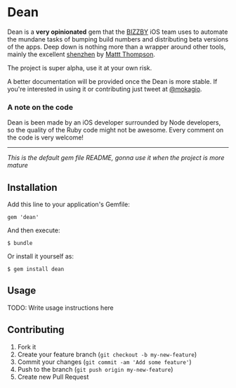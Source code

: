# Dean

Dean is a **very opinionated** gem that the [BIZZBY](http://bizzby.com/) iOS team uses to automate the mundane tasks of bumping build numbers and distributing beta versions of the apps. Deep down is nothing more than a wrapper around other tools, mainly the excellent [shenzhen](https://github.com/nomad/shenzhen/) by [Mattt Thompson](http://github.com/mattt).

The project is super alpha, use it at your own risk.

A better documentation will be provided once the Dean is more stable. If you're interested in using it or contributing just tweet at [@mokagio](https://twitter.com/mokagio).

### A note on the code

Dean is been made by an iOS developer surrounded by Node developers, so the quality of the Ruby code might not be awesome. Every comment on the code is very welcome!

--- 

_This is the default gem file README, gonna use it when the project is more mature_

## Installation

Add this line to your application's Gemfile:

    gem 'dean'

And then execute:

    $ bundle

Or install it yourself as:

    $ gem install dean

## Usage

TODO: Write usage instructions here

## Contributing

1. Fork it
2. Create your feature branch (`git checkout -b my-new-feature`)
3. Commit your changes (`git commit -am 'Add some feature'`)
4. Push to the branch (`git push origin my-new-feature`)
5. Create new Pull Request
